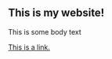 ## This is my website!

This is some body text

[This is a link.](https://je-suis-nezuko.github.io/test-website/)
